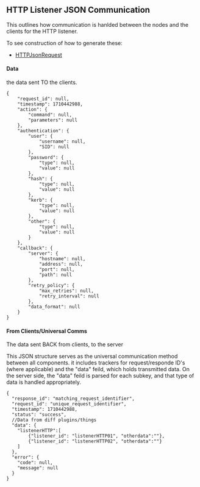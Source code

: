 ## HTTP Listener JSON Communication

This outlines how communication is hanlded between the nodes and the clients for the HTTP listener. 

To see construction of how to generate these:

 - [HTTPJsonRequest](../../../Server/Plugins/ListenerHTTP/HTTPJsonRequest.md)

#### Data
the data sent TO the clients. 
```
{
    "request_id": null,      
    "timestamp": 1710442988, 
    "action": {
        "command": null,     
        "parameters": null   
    },
    "authentication": {      
        "user": {
            "username": null,
            "SID": null      
        },
        "password": {        
            "type": null,    
            "value": null    
        },
        "hash": {
            "type": null,    
            "value": null
        },
        "kerb": {
            "type": null,
            "value": null
        },
        "other": {
            "type": null,
            "value": null
        }
    },
    "callback": {
        "server": {
            "hostname": null,
            "address": null,
            "port": null,
            "path": null
        },
        "retry_policy": {
            "max_retries": null,
            "retry_interval": null
        },
        "data_format": null
    }
}

```


#### From Clients/Universal Comms
The data sent BACK from clients, to the server

This JSON structure serves as the universal communication method between all components. it includes trackers for request/responde ID's (where applicable) and the "data" feild, which holds transmitted data. 
On the server side, the "data" feild is parsed for each subkey, and that type of data is handled appropriately.

```
{
  "response_id": "matching_request_identifier", 
  "request_id": "unique_request_identifier",
  "timestamp": 1710442988,
  "status": "success",
  //Data from diff plugins/things
  "data": {
    "listenerHTTP":[
        {"listener_id": "listenerHTTP01", "otherdata":""},
        {"listener_id": "listenerHTTP02", "otherdata":""}
    ]
  },
  "error": {
    "code": null,
    "message": null
  }
}
```